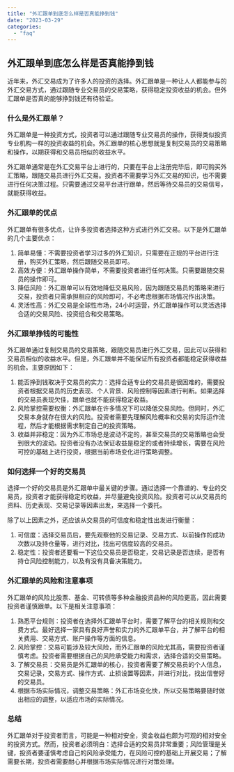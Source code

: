```yaml
---
title: "外汇跟单到底怎么样是否真能挣到钱"
date: "2023-03-29"
categories: 
  - "faq"
---
```


## 外汇跟单到底怎么样是否真能挣到钱

近年来，外汇交易成为了许多人的投资的选择。外汇跟单是一种让人人都能参与的外汇交易方式，通过跟随专业交易员的交易策略，获得稳定投资收益的机会。但外汇跟单是否真的能够挣到钱还有待验证。

### 什么是外汇跟单？

外汇跟单是一种投资方式，投资者可以通过跟随专业交易员的操作，获得类似投资专业机构一样的投资收益的机会。外汇跟单的核心思想就是复制交易员的交易策略和操作，以期获得和交易员相似的收益水平。

外汇跟单通常是在外汇交易平台上进行的，只要在平台上注册完毕后，即可购买外汇策略，跟随交易员进行外汇交易。投资者不需要学习外汇交易的知识，也不需要进行任何决策过程。只需要通过交易平台进行跟单，然后等待交易员的交易信号，就能获得收益。

### 外汇跟单的优点

外汇跟单有很多优点，让许多投资者选择这种方式进行外汇交易。以下是外汇跟单的几个主要优点：

1. 简单易懂：不需要投资者学习过多的外汇知识，只需要在正规的平台进行注册，购买外汇策略，然后跟随交易员即可。
2. 高效方便：外汇跟单操作简单，不需要投资者进行任何决策。只需要跟随交易员的操作即可。
3. 降低风险：外汇跟单可以有效地降低交易风险，因为跟随交易员的策略来进行交易，投资者只需承担相应的风险即可，不必考虑根据市场情况作出决策。
4. 灵活性高：外汇交易是全球性市场，24小时运营，外汇跟单操作可以灵活选择合适的交易风险、投资组合和交易策略。

### 外汇跟单挣钱的可能性

外汇跟单通过复制交易员的交易策略，跟随交易员进行外汇交易，因此可以获得和交易员相似的收益水平。但是，外汇跟单并不能保证所有投资者都能稳定获得收益的机会。主要原因如下：

1. 能否挣到钱取决于交易员的实力：选择合适专业的交易员是很困难的，需要投资者根据交易员的历史表现、个人背景、风险控制等因素进行判断。如果选择的交易员表现欠佳，跟单也就不能获得稳定收益。
2. 风险掌控需要权衡：外汇跟单在许多情况下可以降低交易风险。但同时，外汇交易本身就存在很大的风险。投资者需要先理解风险概率和交易的实际运作流程，然后才能根据需求制定自己的投资策略。
3. 收益并非稳定：因为外汇市场总是波动不定的，甚至交易员的交易策略也会受到很大的波动。投资者没有办法保证收益是稳定的或者持续增长，需要在风险可控的基础上进行投资，根据当前市场变化进行策略调整。

### 如何选择一个好的交易员

选择一个好的交易员是外汇跟单中最关键的步骤。通过选择一个靠谱的、专业的交易员，投资者才能获得稳定的收益，并尽量避免投资风险。投资者可以从交易员的资料、历史表现、交易记录等因素出发，来选择一个委托。

除了以上因素之外，还应该从交易员的可信度和稳定性出发进行衡量：

1. 可信度：选择交易员后，要先观察他的交易记录、交易方式、以前操作的成功次数以及持仓量等，进行对比，找出可信度较高的交易员。
2. 稳定性：投资者还要看一下这位交易员是否稳定，交易记录是否连续，是否有持仓风险控制能力，以及有没有具备决策能力。

### 外汇跟单的风险和注意事项

外汇跟单的风险比股票、基金、可转债等多种金融投资品种的风险更高，因此需要投资者谨慎跟单。以下是相关注意事项：

1. 熟悉平台规则：投资者在选择外汇跟单平台时，需要了解平台的相关规则和交费方式。最好选择一家具有良好声誉和实力的外汇跟单平台，并了解平台的相关费用、交易方式、账户操作等方面的信息。
2. 风险掌控：交易可能涉及较大风险，而外汇跟单的风险尤其高，需要投资者谨慎考虑。投资者需要根据自己的风险承受能力和需求，选择合适的交易策略。
3. 了解交易员：交易员是外汇跟单的核心，投资者需要了解交易员的个人信息，交易记录，交易方式、操作方式、止损设置等因素，并进行对比，找出信誉好的交易员。
4. 根据市场实际情况，调整交易策略：外汇市场变化快，所以交易策略要随时做出相应的调整，以适应市场的实际情况。

### 总结

外汇跟单对于投资者而言，可能是一种相对安全，资金收益也颇为可观的相对安全的投资方式。然而，投资者必须明白：选择合适的交易员非常重要；风险管理是关键，投资者要谨慎考虑自己的风险承受能力，在风险可控的基础上开展交易；了解需要长期，投资者需要耐心并根据市场实际情况进行对策处理。
